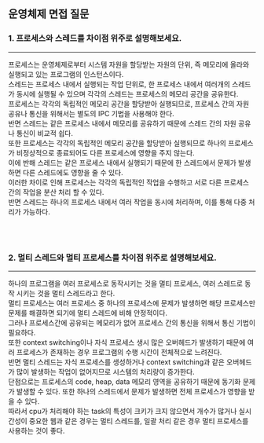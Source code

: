 ## 운영체제 면접 질문

### 1. 프로세스와 스레드를 차이점 위주로 설명해보세요.
---
프로세스는 운영체제로부터 시스템 자원을 할당받는 자원의 단위, 즉 메모리에 올라와 실행되고 있는 프로그램의 인스턴스이다.  
스레드는 프로세스 내에서 실행되는 작업 단위로, 한 프로세스 내에서 여러개의 스레드가 동시에 실행될 수 있으며 각각의 스레드는 프로세스의 메모리 공간을 공유한다.  
프로세스는 각각의 독립적인 메모리 공간을 할당받아 실행되므로, 프로세스 간의 자원 공유나 통신을 위해서는 별도의 IPC 기법을 사용해야 한다.  
반면 스레드는 같은 프로세스 내에서 메모리를 공유하기 때문에 스레드 간의 자원 공유나 통신이 비교적 쉽다.  
또한 프로세스는 각각의 독립적인 메모리 공간을 할당받아 실행되므로 하나의 프로세스가 비정상적으로 종료되어도 다른 프로세스에 영향을 주지 않는다.  
이에 반해 스레드는 같은 프로세스 내에서 실행되기 때문에 한 스레드에서 문제가 발생하면 다른 스레드에도 영향을 줄 수 있다.  
이러한 차이로 인해 프로세스는 각각의 독립적인 작업을 수행하고 서로 다른 프로세스 간의 작업을 분산 처리 할 수 있다.   
반면 스레드는 하나의 프로세스 내에서 여러 작업을 동시에 처리하며, 이를 통해 다중 처리가 가능하다.  
 
<br/><br/>

### 2. 멀티 스레드와 멀티 프로세스를 차이점 위주로 설명해보세요.
---
하나의 프로그램을 여러 프로세스로 동작시키는 것을 멀티 프로세스, 여러 스레드로 동작 시키는 것을 멀티 스레드라고 한다.  
멀티 프로세스는 여러 프로세스 중 하나의 프로세스에 문제가 발생하면 해당 프로세스만 문제를 해결하면 되기에 멀티 스레드에 비해 안정적이다.  
그러나 프로세스간에 공유되는 메모리가 없어 프로세스 간의 통신을 위해서 통신 기법이 필요하다.  
또한 context switching이나 자식 프로세스 생시 많은 오버헤드가 발생하기 때문에 여러 프로세스가 존재하는 경우 프로그램의 수행 시간이 전체적으로 느려진다.  
반면 멀티 스레드는 자식 프로세스를 생성하거나 context switching과 같은 오버헤드가 많이 발생하는 작업이 없어지므로 시스템의 처리량이 증가한다.  
단점으로는 프로세스의 code, heap, data 메모리 영역을 공유하기 때문에 동기화 문제가 발생할 수 있다. 또한 하나의 스레드에서 문제가 발생하면 전체 프로세스가 영향을 받을 수 있다.  
따라서 cpu가 처리해야 하는 task의 특성이 크키가 크지 않으면서 개수가 많거나 실시간성이 중요한 웹과 같은 경우는 멀티 스레드를, 일괄 처리 같은 경우 멀티 프로세스를 사용하는 것이 좋다.

